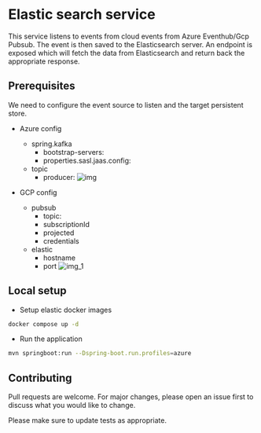 # Elastic search service

This service listens to events from cloud events from Azure Eventhub/Gcp Pubsub. The event is then saved to the Elasticsearch server. An endpoint is exposed which will fetch the data from Elasticsearch and return back the appropriate response.

## Prerequisites

We need to configure the event source to listen and the target persistent store.

- Azure config
    - spring.kafka
        - bootstrap-servers: <Azure EventHub>
        - properties.sasl.jaas.config: <Azure EventHub Connection string>
    - topic
        - producer: <Eventhub topic name>
![img](https://github.com/NashTech-Labs/car-demo/assets/102946997/01e44029-a98e-4eb8-ace1-804dde79c174)

- GCP config
    - pubsub
        - topic: <Topic name>
        - subscriptionId
        - projected
        - credentials
    - elastic
        - hostname
        - port
![img_1](https://github.com/NashTech-Labs/car-demo/assets/102946997/12c42a15-5710-4a07-a2df-ef93e5e2d1ea)

## Local setup

- Setup elastic docker images
```bash
docker compose up -d
```
- Run the application
```bash
mvn springboot:run --Dspring-boot.run.profiles=azure
```

## Contributing

Pull requests are welcome. For major changes, please open an issue first to discuss what you would like to change.

Please make sure to update tests as appropriate.
